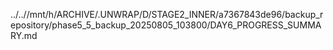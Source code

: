 ../..//mnt/h/ARCHIVE/.UNWRAP/D/STAGE2_INNER/a7367843de96/backup_repository/phase5_5_backup_20250805_103800/DAY6_PROGRESS_SUMMARY.md